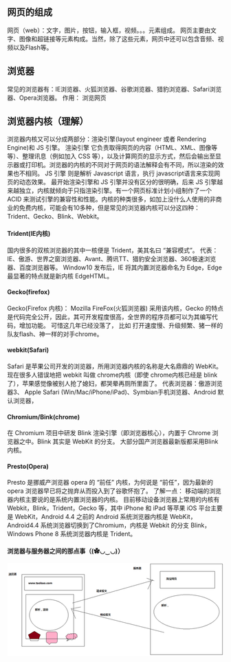 ## 网页的组成
网页（web）：文字，图片，按钮，输入框，视频。。。元素组成。
网页主要由文字、图像和超链接等元素构成。当然，除了这些元素，网页中还可以包含音频、视频以及Flash等。
## 浏览器
常见的浏览器有：IE浏览器、火狐浏览器、谷歌浏览器、猎豹浏览器、Safari浏览器、Opera浏览器。
作用： 浏览网页
## 浏览器内核（理解）
浏览器内核又可以分成两部分：渲染引擎(layout engineer 或者 Rendering Engine)和 JS 引擎。
渲染引擎 它负责取得网页的内容（HTML、XML、图像等等）、整理讯息（例如加入 CSS 等），以及计算网页的显示方式，然后会输出至显示器或打印机。浏览器的内核的不同对于网页的语法解释会有不同，所以渲染的效果也不相同。
JS 引擎 则是解析 Javascript 语言，执行 javascript语言来实现网页的动态效果。
最开始渲染引擎和 JS 引擎并没有区分的很明确，后来 JS 引擎越来越独立，内核就倾向于只指渲染引擎。有一个网页标准计划小组制作了一个 ACID 来测试引擎的兼容性和性能。内核的种类很多，如加上没什么人使用的非商业的免费内核，可能会有10多种，但是常见的浏览器内核可以分这四种：Trident、Gecko、Blink、Webkit。
#### Trident(IE内核)
国内很多的双核浏览器的其中一核便是 Trident，美其名曰 “兼容模式”。
代表： IE、傲游、世界之窗浏览器、Avant、腾讯TT、猎豹安全浏览器、360极速浏览器、百度浏览器等。
Window10 发布后，IE 将其内置浏览器命名为 Edge，Edge 最显著的特点就是新内核 EdgeHTML。
#### Gecko(firefox)
Gecko(Firefox 内核)： Mozilla FireFox(火狐浏览器) 采用该内核，Gecko 的特点是代码完全公开，因此，其可开发程度很高，全世界的程序员都可以为其编写代码，增加功能。 可惜这几年已经没落了， 比如 打开速度慢、升级频繁、猪一样的队友flash、神一样的对手chrome。
#### webkit(Safari)
Safari 是苹果公司开发的浏览器，所用浏览器内核的名称是大名鼎鼎的 WebKit。
现在很多人错误地把 webkit 叫做 chrome内核（即使 chrome内核已经是 blink 了），苹果感觉像被别人抢了媳妇，都哭晕再厕所里面了。
代表浏览器：傲游浏览器3、 Apple Safari (Win/Mac/iPhone/iPad)、Symbian手机浏览器、Android 默认浏览器，
#### Chromium/Bink(chrome)
在 Chromium 项目中研发 Blink 渲染引擎（即浏览器核心），内置于 Chrome 浏览器之中。Blink 其实是 WebKit 的分支。
大部分国产浏览器最新版都采用Blink内核。
#### Presto(Opera)
Presto 是挪威产浏览器 opera 的 “前任” 内核，为何说是 “前任”，因为最新的 opera 浏览器早已将之抛弃从而投入到了谷歌怀抱了。
了解一点：
移动端的浏览器内核主要说的是系统内置浏览器的内核。
目前移动设备浏览器上常用的内核有 Webkit，Blink，Trident，Gecko 等，其中 iPhone 和 iPad 等苹果 iOS 平台主要是 WebKit，Android 4.4 之前的 Android 系统浏览器内核是 WebKit，Android4.4 系统浏览器切换到了Chromium，内核是 Webkit 的分支 Blink，Windows Phone 8 系统浏览器内核是 Trident。
#### 浏览器与服务器之间的那点事（(✿◡‿◡)）
![](images/screenshot_1503209612477.png)